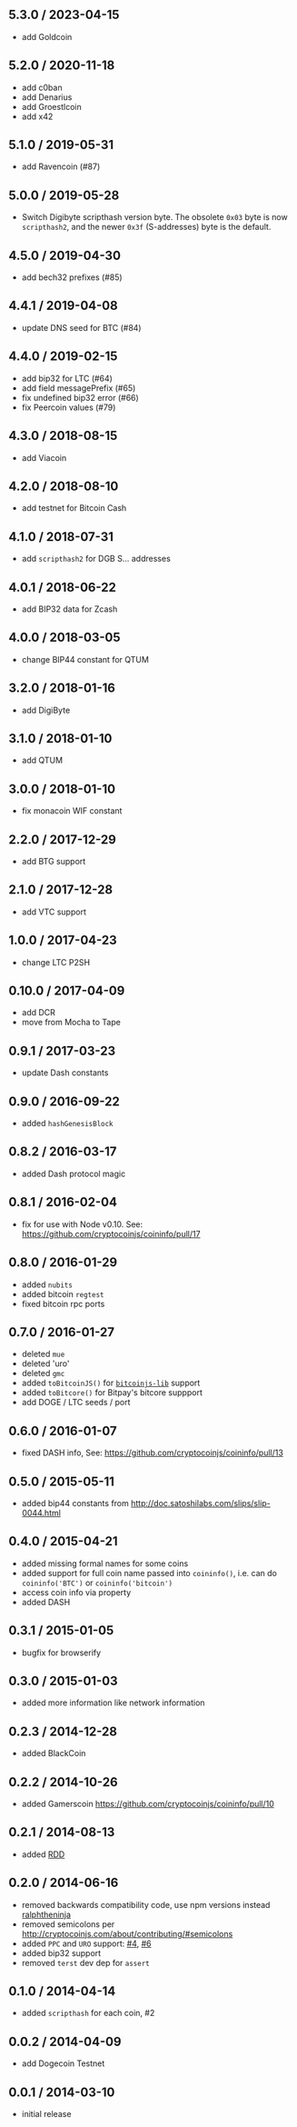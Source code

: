 5.3.0 / 2023-04-15
------------------
- add Goldcoin

5.2.0 / 2020-11-18
------------------

- add c0ban
- add Denarius
- add Groestlcoin
- add x42

5.1.0 / 2019-05-31
------------------

- add Ravencoin (#87)

5.0.0 / 2019-05-28
------------------

- Switch Digibyte scripthash version byte. The obsolete `0x03` byte is now `scripthash2`, and the newer `0x3f` (S-addresses) byte is the default.

4.5.0 / 2019-04-30
------------------

- add bech32 prefixes (#85)

4.4.1 / 2019-04-08
------------------

- update DNS seed for BTC (#84)

4.4.0 / 2019-02-15
------------------

- add bip32 for LTC (#64)
- add field messagePrefix (#65)
- fix undefined bip32 error (#66)
- fix Peercoin values (#79)

4.3.0 / 2018-08-15
------------------

- add Viacoin

4.2.0 / 2018-08-10
------------------

- add testnet for Bitcoin Cash

4.1.0 / 2018-07-31
------------------

- add `scripthash2` for DGB S... addresses

4.0.1 / 2018-06-22
------------------

- add BIP32 data for Zcash

4.0.0 / 2018-03-05
------------------
- change BIP44 constant for QTUM

3.2.0 / 2018-01-16
------------------

- add DigiByte

3.1.0 / 2018-01-10
------------------
- add QTUM

3.0.0 / 2018-01-10
------------------
- fix monacoin WIF constant

2.2.0 / 2017-12-29
------------------
- add BTG support

2.1.0 / 2017-12-28
------------------
- add VTC support

1.0.0 / 2017-04-23
-------------------
- change LTC P2SH

0.10.0 / 2017-04-09
-------------------
- add DCR
- move from Mocha to Tape

0.9.1 / 2017-03-23
-------------------
- update Dash constants

0.9.0 / 2016-09-22
------------------
- added `hashGenesisBlock`

0.8.2 / 2016-03-17
------------------
- added Dash protocol magic

0.8.1 / 2016-02-04
------------------
- fix for use with Node v0.10. See: https://github.com/cryptocoinjs/coininfo/pull/17

0.8.0 / 2016-01-29
------------------
- added `nubits`
- added bitcoin `regtest`
- fixed bitcoin rpc ports

0.7.0 / 2016-01-27
------------------
- deleted `mue`
- deleted 'uro'
- deleted `gmc`
- added `toBitcoinJS()` for [`bitcoinjs-lib`](https://github.com/bitcoinjs/bitcoinjs-lib) support
- added `toBitcore()` for Bitpay's bitcore suppport
- add DOGE / LTC seeds / port

0.6.0 / 2016-01-07
------------------
- fixed DASH info, See: https://github.com/cryptocoinjs/coininfo/pull/13

0.5.0 / 2015-05-11
------------------
- added bip44 constants from http://doc.satoshilabs.com/slips/slip-0044.html

0.4.0 / 2015-04-21
------------------
- added missing formal names for some coins
- added support for full coin name passed into `coininfo()`, i.e. can do `coininfo('BTC')` or `coininfo('bitcoin')`
- access coin info via property
- added DASH

0.3.1 / 2015-01-05
------------------
- bugfix for browserify

0.3.0 / 2015-01-03
------------------
- added more information like network information

0.2.3 / 2014-12-28
------------------
- added BlackCoin

0.2.2 / 2014-10-26
------------------
- added Gamerscoin https://github.com/cryptocoinjs/coininfo/pull/10

0.2.1 / 2014-08-13
------------------
- added [RDD](https://github.com/cryptocoinjs/coininfo/pull/7)

0.2.0  / 2014-06-16
-------------------
* removed backwards compatibility code, use npm versions instead [ralphtheninja](https://github.com/cryptocoinjs/coininfo/pull/3)
* removed semicolons per http://cryptocoinjs.com/about/contributing/#semicolons
* added `PPC` and `URO` support: [#4](https://github.com/cryptocoinjs/coininfo/issues/4), [#6](https://github.com/cryptocoinjs/coininfo/pull/6)
* added bip32 support
* removed `terst` dev dep for `assert`

0.1.0 / 2014-04-14
------------------
* added `scripthash` for each coin, #2

0.0.2 / 2014-04-09
------------------
* add Dogecoin Testnet

0.0.1 / 2014-03-10
------------------
* initial release
